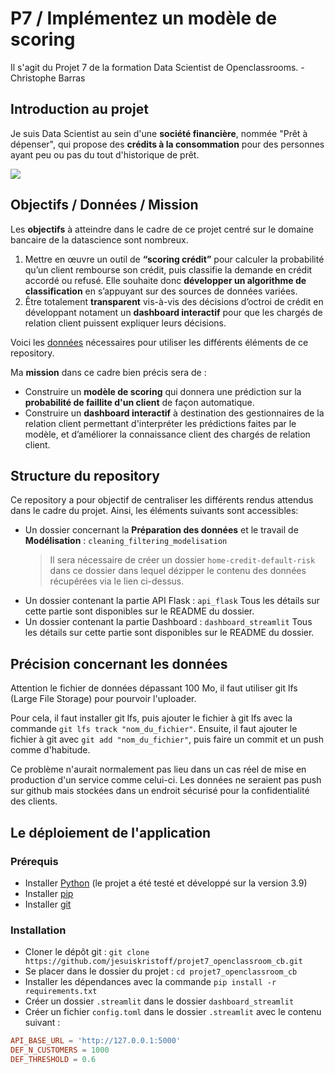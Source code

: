 # P7 / Implémentez un modèle de scoring

Il s'agit du Projet 7 de la formation Data Scientist de Openclassrooms. - Christophe Barras

## Introduction au projet

Je suis Data Scientist au sein d'une **société financière**, nommée "Prêt à dépenser",  qui propose des **crédits à la 
consommation** pour des personnes ayant peu ou pas du tout d'historique de prêt.

<img src=https://user.oc-static.com/upload/2019/02/25/15510866018677_logo%20projet%20fintech.png>

## Objectifs / Données / Mission

Les **objectifs** à atteindre dans le cadre de ce projet centré sur le domaine bancaire de la datascience sont nombreux.

1. Mettre en œuvre un outil de **“scoring crédit”** pour calculer la probabilité qu’un client rembourse son crédit, 
puis classifie la demande en crédit accordé ou refusé. Elle souhaite donc **développer un algorithme de 
classification** en s’appuyant sur des sources de données variées.
2. Être totalement **transparent** vis-à-vis des décisions d’octroi de crédit en développant notament un **dashboard 
interactif** pour que les chargés de relation client puissent expliquer leurs décisions.

Voici les [données](https://s3-eu-west-1.amazonaws.com/static.oc-static.com/prod/courses/files/Parcours_data_scientist/Projet+-+Impl%C3%A9menter+un+mod%C3%A8le+de+scoring/Projet+Mise+en+prod+-+home-credit-default-risk.zip) nécessaires pour utiliser les différents éléments de ce repository.

Ma **mission** dans ce cadre bien précis sera de :
* Construire un **modèle de scoring** qui donnera une prédiction sur la **probabilité de faillite d'un client** de 
façon automatique.
* Construire un **dashboard interactif** à destination des gestionnaires de la relation client permettant d'interpréter
les prédictions faites par le modèle, et d’améliorer la connaissance client des chargés de relation client.

## Structure du repository

Ce repository a pour objectif de centraliser les différents rendus attendus dans le cadre du projet. Ainsi, les 
éléments suivants sont accessibles:

* Un dossier concernant la **Préparation des données** et le travail de **Modélisation** :
`cleaning_filtering_modelisation`
    > Il sera nécessaire de créer un dossier `home-credit-default-risk` dans ce dossier dans lequel dézipper le 
  > contenu des données récupérées via le lien ci-dessus.
* Un dossier contenant la partie API Flask : `api_flask` Tous les détails sur cette partie sont disponibles 
sur le README du dossier.
* Un dossier contenant la partie Dashboard : `dashboard_streamlit` Tous les détails sur cette partie sont 
disponibles sur le README du dossier.

## Précision concernant les données

Attention le fichier de données dépassant 100 Mo, il faut utiliser git lfs (Large File Storage) pour 
pourvoir l'uploader.

Pour cela, il faut installer git lfs, puis ajouter le fichier à git lfs avec la commande
`git lfs track "nom_du_fichier"`. Ensuite, il faut ajouter le fichier à git avec `git add "nom_du_fichier"`, puis
faire un commit et un push comme d'habitude.

Ce problème n'aurait normalement pas lieu dans un cas réel de mise en production d'un service comme celui-ci. 
Les données ne seraient pas push sur github mais stockées dans un endroit sécurisé pour la confidentialité des clients.

## Le déploiement de l'application

### Prérequis

- Installer [Python](https://www.python.org/downloads/) (le projet a été testé et développé sur la version 3.9)
- Installer [pip](https://pip.pypa.io/en/stable/installing/)
- Installer [git](https://git-scm.com/downloads)

### Installation

- Cloner le dépôt git : `git clone https://github.com/jesuiskristoff/projet7_openclassroom_cb.git`
- Se placer dans le dossier du projet : `cd projet7_openclassroom_cb`
- Installer les dépendances avec la commande `pip install -r requirements.txt`
- Créer un dossier `.streamlit` dans le dossier `dashboard_streamlit`
- Créer un fichier `config.toml` dans le dossier `.streamlit` avec le contenu suivant :
```toml
API_BASE_URL = 'http://127.0.0.1:5000'
DEF_N_CUSTOMERS = 1000
DEF_THRESHOLD = 0.6
```